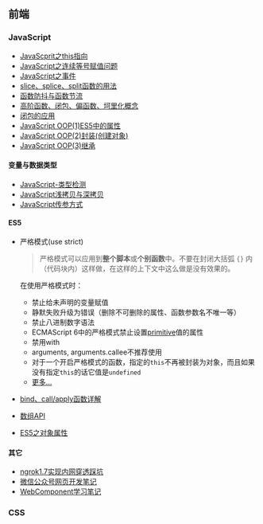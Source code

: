 ## 前端

### JavaScript

- [JavaScprit之this指向](./前端/JavaScript/JavaScript之this指向.md)
- [JavaScript之连续等号赋值问题](./前端/JavaScript/JavaScript之连续等号赋值问题.md)
- [JavaScript之事件](./前端/JavaScript/JavaScript之事件.md)
- [slice、splice、split函数的用法](./前端/JavaScript/img/slice、splice、split.jpg)
- [函数防抖与函数节流](./前端/JavaScript/函数防抖与函数节流.md)
- [高阶函数、闭包、偏函数、坷里化概念](./前端/JavaScript/高阶函数、闭包、偏函数、坷里化概念.md)
- [闭包的应用](./前端/JavaScript/闭包.md)
- [JavaScript OOP(1)ES5中的属性](./前端/JavaScript/JavaScript%20OOP(1)ES5中的属性.md)
- [JavaScript OOP(2)封装(创建对象)](./前端/JavaScript/JavaScript%20OOP(2)封装(创建对象).md)
- [JavaScript OOP(3)继承](./前端/JavaScript/JavaScript%20OOP(3)继承.md)

#### 变量与数据类型

- [JavaScript-类型检测](./前端/JavaScript/JavaScript-检测类型.md)
- [JavaScript浅拷贝与深拷贝](./前端/JavaScript/JavaScript浅拷贝与深拷贝.md)
- [JavaScript传参方式](./前端/JavaScript/JavaScript传参方式.md)

#### ES5

- 严格模式(use strict)

  > 严格模式可以应用到**整个脚本**或**个别函数**中。不要在封闭大括弧 `{}` 内（代码块内）这样做，在这样的上下文中这么做是没有效果的。 

  在使用严格模式时：

  - 禁止给未声明的变量赋值
  - 静默失败升级为错误（删除不可删除的属性、函数参数名不唯一等）
  - 禁止八进制数字语法
  - ECMAScript 6中的严格模式禁止设置[primitive](https://developer.mozilla.org/en-US/docs/Glossary/primitive)值的属性 
  - 禁用with
  - arguments, arguments.callee不推荐使用
  - 对于一个开启严格模式的函数，指定的`this`不再被封装为对象，而且如果没有指定`this`的话它值是`undefined` 
  - [更多...](https://www.w3schools.com/js/js_strict.asp)

- [bind、call/apply函数详解](./前端/JavaScript/ES5%20bind()、call()、apply()函数详解.md)
- [数组API](./前端/JavaScript/ES5中的数组API.md)
- [ES5之对象属性](./前端/JavaScript/JavaScript%20OOP(1)ES5中的属性.md)

#### 其它

- [ngrok1.7实现内网穿透踩坑](./前端/其它/ngrok1.7实现内网穿透踩坑.md)
- [微信公众号网页开发笔记](./前端/其它/微信公众号网页开发手记.md)
- [WebComponent学习笔记](./前端/HTML/Web%20Component学习笔记.md)



### CSS

